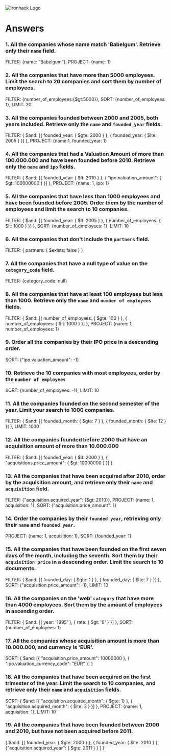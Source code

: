 ![Ironhack Logo](https://i.imgur.com/1QgrNNw.png)

# Answers

### 1. All the companies whose name match 'Babelgum'. Retrieve only their `name` field.

FILTER: {name: "Babelgum"}, PROJECT: {name: 1}

### 2. All the companies that have more than 5000 employees. Limit the search to 20 companies and sort them by **number of employees**.

FILTER: {number_of_employees:{$gt:5000}}, SORT: {number_of_employees: 1}, LIMIT: 20

### 3. All the companies founded between 2000 and 2005, both years included. Retrieve only the `name` and `founded_year` fields.

FILTER: { $and: [{ founded_year: { $gte: 2000 } }, { founded_year: { $lte: 2005 } }] }, PROJECT: {name:1, founded_year: 1}

### 4. All the companies that had a Valuation Amount of more than 100.000.000 and have been founded before 2010. Retrieve only the `name` and `ipo` fields.

FILTER: { $and: [{ founded_year: { $lt: 2010 } }, { "ipo.valuation_amount": { $gt: 100000000 } }] }, PROJECT: {name: 1, ipo: 1}

### 5. All the companies that have less than 1000 employees and have been founded before 2005. Order them by the number of employees and limit the search to 10 companies.

FILTER: { $and: [{ founded_year: { $lt: 2005 } }, { number_of_employees: { $lt: 1000 } }] }, SORT: {number_of_employees: 1}, LIMIT: 10

### 6. All the companies that don't include the `partners` field.

FILTER: { partners: { $exists: false } }

### 7. All the companies that have a null type of value on the `category_code` field.

FILTER: {category_code: null}

### 8. All the companies that have at least 100 employees but less than 1000. Retrieve only the `name` and `number of employees` fields.

FILTER: { $and: [{ number_of_employees: { $gte: 100 } }, { number_of_employees: { $lt: 1000 } }] }, PROJECT: {name: 1, number_of_employees: 1}

### 9. Order all the companies by their IPO price in a descending order.

SORT: {"ipo.valuation_amount": -1}

### 10. Retrieve the 10 companies with most employees, order by the `number of employees`

SORT: {number_of_employees: -1}, LIMIT: 10

### 11. All the companies founded on the second semester of the year. Limit your search to 1000 companies.

FILTER: { $and: [{ founded_month: { $gte: 7 } }, { founded_month: { $lte: 12 } }] }, LIMIT: 1000

### 12. All the companies founded before 2000 that have an acquisition amount of more than 10.000.000

FILTER: { $and: [{ founded_year: { $lt: 2000 } }, { "acquisitions.price_amount": { $gt: 10000000 } }] }

### 13. All the companies that have been acquired after 2010, order by the acquisition amount, and retrieve only their `name` and `acquisition` field.

FILTER: {"acquisition.acquired_year": {$gt: 2010}}, PROJECT: {name: 1, acquisition: 1}, SORT: {"acquisition.price_amount": 1}

### 14. Order the companies by their `founded year`, retrieving only their `name` and `founded year`.

PROJECT: {name: 1, acquisition: 1}, SORT: {founded_year: 1}

### 15. All the companies that have been founded on the first seven days of the month, including the seventh. Sort them by their `acquisition price` in a descending order. Limit the search to 10 documents.

FILTER: { $and: [{ founded_day: { $gte: 1 } }, { founded_day: { $lte: 7 } }] }, SORT: {"acquisition.price_amount": -1}, LIMIT: 10

### 16. All the companies on the 'web' `category` that have more than 4000 employees. Sort them by the amount of employees in ascending order.

FILTER: { $and: [{ year: '1995' }, { rate: { $gt: '8' } }] }, SORT: {number_of_employees: 1}

### 17. All the companies whose acquisition amount is more than 10.000.000, and currency is 'EUR'.

SORT: { $and: [{ "acquisition.price_amount": 10000000 }, { "ipo.valuation_currency_code": "EUR" }] }

### 18. All the companies that have been acquired on the first trimester of the year. Limit the search to 10 companies, and retrieve only their `name` and `acquisition` fields.

SORT: { $and: [{ "acquisition.acquired_month": { $gte:  1} }, { "acquisition.acquired_month": { $lte: 3 } }] }, PROJECT: {name: 1, acquisition: 1}, LIMIT: 10

### 19. All the companies that have been founded between 2000 and 2010, but have not been acquired before 2011.

{ $and: [{ founded_year: { $gte: 2000 } }, { founded_year: { $lte: 2010 } }, {"acquisition.acquired_year": { $gte: 2011 } } ] }
